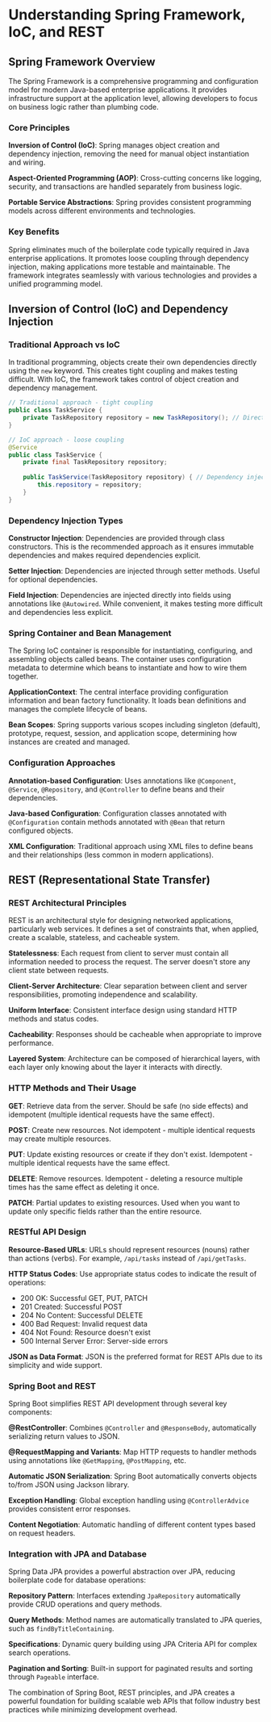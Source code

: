 # Understanding Spring Framework, IoC, and REST

## Spring Framework Overview

The Spring Framework is a comprehensive programming and configuration model for modern Java-based enterprise applications. It provides infrastructure support at the application level, allowing developers to focus on business logic rather than plumbing code.

### Core Principles

**Inversion of Control (IoC)**: Spring manages object creation and dependency injection, removing the need for manual object instantiation and wiring.

**Aspect-Oriented Programming (AOP)**: Cross-cutting concerns like logging, security, and transactions are handled separately from business logic.

**Portable Service Abstractions**: Spring provides consistent programming models across different environments and technologies.

### Key Benefits

Spring eliminates much of the boilerplate code typically required in Java enterprise applications. It promotes loose coupling through dependency injection, making applications more testable and maintainable. The framework integrates seamlessly with various technologies and provides a unified programming model.

## Inversion of Control (IoC) and Dependency Injection

### Traditional Approach vs IoC

In traditional programming, objects create their own dependencies directly using the `new` keyword. This creates tight coupling and makes testing difficult. With IoC, the framework takes control of object creation and dependency management.

```java
// Traditional approach - tight coupling
public class TaskService {
    private TaskRepository repository = new TaskRepository(); // Direct instantiation
}

// IoC approach - loose coupling
@Service
public class TaskService {
    private final TaskRepository repository;
    
    public TaskService(TaskRepository repository) { // Dependency injected
        this.repository = repository;
    }
}
```

### Dependency Injection Types

**Constructor Injection**: Dependencies are provided through class constructors. This is the recommended approach as it ensures immutable dependencies and makes required dependencies explicit.

**Setter Injection**: Dependencies are injected through setter methods. Useful for optional dependencies.

**Field Injection**: Dependencies are injected directly into fields using annotations like `@Autowired`. While convenient, it makes testing more difficult and dependencies less explicit.

### Spring Container and Bean Management

The Spring IoC container is responsible for instantiating, configuring, and assembling objects called beans. The container uses configuration metadata to determine which beans to instantiate and how to wire them together.

**ApplicationContext**: The central interface providing configuration information and bean factory functionality. It loads bean definitions and manages the complete lifecycle of beans.

**Bean Scopes**: Spring supports various scopes including singleton (default), prototype, request, session, and application scope, determining how instances are created and managed.

### Configuration Approaches

**Annotation-based Configuration**: Uses annotations like `@Component`, `@Service`, `@Repository`, and `@Controller` to define beans and their dependencies.

**Java-based Configuration**: Configuration classes annotated with `@Configuration` contain methods annotated with `@Bean` that return configured objects.

**XML Configuration**: Traditional approach using XML files to define beans and their relationships (less common in modern applications).

## REST (Representational State Transfer)

### REST Architectural Principles

REST is an architectural style for designing networked applications, particularly web services. It defines a set of constraints that, when applied, create a scalable, stateless, and cacheable system.

**Statelessness**: Each request from client to server must contain all information needed to process the request. The server doesn't store any client state between requests.

**Client-Server Architecture**: Clear separation between client and server responsibilities, promoting independence and scalability.

**Uniform Interface**: Consistent interface design using standard HTTP methods and status codes.

**Cacheability**: Responses should be cacheable when appropriate to improve performance.

**Layered System**: Architecture can be composed of hierarchical layers, with each layer only knowing about the layer it interacts with directly.

### HTTP Methods and Their Usage

**GET**: Retrieve data from the server. Should be safe (no side effects) and idempotent (multiple identical requests have the same effect).

**POST**: Create new resources. Not idempotent - multiple identical requests may create multiple resources.

**PUT**: Update existing resources or create if they don't exist. Idempotent - multiple identical requests have the same effect.

**DELETE**: Remove resources. Idempotent - deleting a resource multiple times has the same effect as deleting it once.

**PATCH**: Partial updates to existing resources. Used when you want to update only specific fields rather than the entire resource.

### RESTful API Design

**Resource-Based URLs**: URLs should represent resources (nouns) rather than actions (verbs). For example, `/api/tasks` instead of `/api/getTasks`.

**HTTP Status Codes**: Use appropriate status codes to indicate the result of operations:
- 200 OK: Successful GET, PUT, PATCH
- 201 Created: Successful POST
- 204 No Content: Successful DELETE
- 400 Bad Request: Invalid request data
- 404 Not Found: Resource doesn't exist
- 500 Internal Server Error: Server-side errors

**JSON as Data Format**: JSON is the preferred format for REST APIs due to its simplicity and wide support.

### Spring Boot and REST

Spring Boot simplifies REST API development through several key components:

**@RestController**: Combines `@Controller` and `@ResponseBody`, automatically serializing return values to JSON.

**@RequestMapping and Variants**: Map HTTP requests to handler methods using annotations like `@GetMapping`, `@PostMapping`, etc.

**Automatic JSON Serialization**: Spring Boot automatically converts objects to/from JSON using Jackson library.

**Exception Handling**: Global exception handling using `@ControllerAdvice` provides consistent error responses.

**Content Negotiation**: Automatic handling of different content types based on request headers.

### Integration with JPA and Database

Spring Data JPA provides a powerful abstraction over JPA, reducing boilerplate code for database operations:

**Repository Pattern**: Interfaces extending `JpaRepository` automatically provide CRUD operations and query methods.

**Query Methods**: Method names are automatically translated to JPA queries, such as `findByTitleContaining`.

**Specifications**: Dynamic query building using JPA Criteria API for complex search operations.

**Pagination and Sorting**: Built-in support for paginated results and sorting through `Pageable` interface.

The combination of Spring Boot, REST principles, and JPA creates a powerful foundation for building scalable web APIs that follow industry best practices while minimizing development overhead.